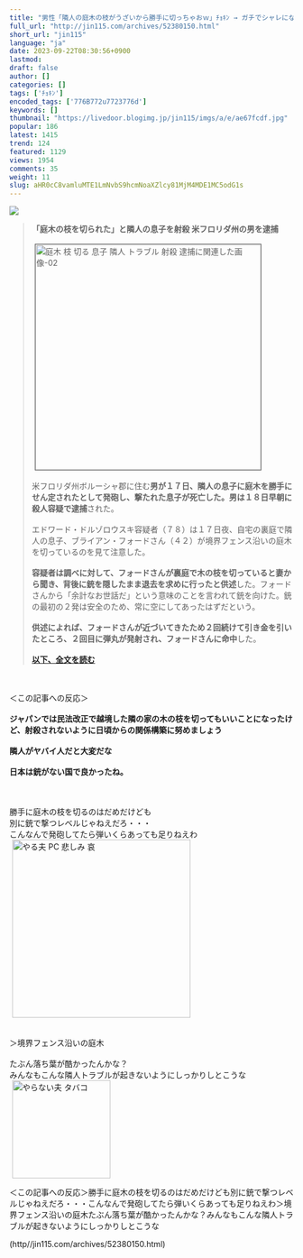 ```yaml
---
title: "男性「隣人の庭木の枝がうざいから勝手に切っちゃおｗ」ﾁｮｷﾝ → ガチでシャレにならない事態に・・・ "
full_url: "http://jin115.com/archives/52380150.html"
short_url: "jin115"
language: "ja"
date: 2023-09-22T08:30:56+0900
lastmod: 
draft: false
author: []
categories: []
tags: ['ﾁｮｷﾝ']
encoded_tags: ['776B772u7723776d']
keywords: []
thumbnail: "https://livedoor.blogimg.jp/jin115/imgs/a/e/ae67fcdf.jpg"
popular: 186
latest: 1415
trend: 124
featured: 1129
views: 1954
comments: 35
weight: 11
slug: aHR0cC8vamluMTE1LmNvbS9hcmNoaXZlcy81MjM4MDE1MC5odG1s
---
```


![](https://livedoor.blogimg.jp/jin115/imgs/a/e/ae67fcdf.jpg)

<div><a name='more'></a> <blockquote><b>「庭木の枝を切られた」と隣人の息子を射殺 米フロリダ州の男を逮捕</b><br> <br> <img src='https//livedoor.blogimg.jp/jin115/imgs/5/9/59335557.png' width='400' border='1' hspace='5' class='pict' alt='庭木 枝 切る 息子 隣人 トラブル 射殺 逮捕に関連した画像-02'><br> <br> 米フロリダ州ボルーシャ郡に住む<b>男が１７日、隣人の息子に庭木を勝手にせん定されたとして発砲し、撃たれた息子が死亡した。男は１８日早朝に殺人容疑で逮捕</b>された。<br> <br> エドワード・ドルゾロウスキ容疑者（７８）は１７日夜、自宅の裏庭で隣人の息子、ブライアン・フォードさん（４２）が境界フェンス沿いの庭木を切っているのを見て注意した。<br> <br> <b>容疑者は調べに対して、フォードさんが裏庭で木の枝を切っていると妻から聞き、背後に銃を隠したまま退去を求めに行ったと供述</b>した。フォードさんから「余計なお世話だ」という意味のことを言われて銃を向けた。銃の最初の２発は安全のため、常に空にしてあったはずだという。<br> <br> <b>供述によれば、フォードさんが近づいてきたため２回続けて引き金を引いたところ、２回目に弾丸が発射され、フォードさんに命中</b>した。<br> <br> <a href='https//news.livedoor.com/article/detail/25019411/' target='_blank'><b>以下、全文を読む</b></a></blockquote><br> <br> ＜この記事への反応＞<br> <br> <b>ジャパンでは民法改正で越境した隣の家の木の枝を切ってもいいことになったけど、射殺されないように日頃からの関係構築に努めましょう</b><br> <br> <b>隣人がヤバイ人だと大変だな</b><br> <br> <b>日本は銃がない国で良かったね。</b><br> <br> <br> <br> 勝手に庭木の枝を切るのはだめだけども<br> 別に銃で撃つレベルじゃねえだろ・・・<br> こんなんで発砲してたら弾いくらあっても足りねえわ<br> <img src='https//livedoor.blogimg.jp/jin115/imgs/4/f/4ff8238c.gif' alt='やる夫 PC 悲しみ 哀' width='316' border='0' hspace='5' class='pict'><br> <br> <br> ＞境界フェンス沿いの庭木<br> <br> たぶん落ち葉が酷かったんかな？<br> みんなもこんな隣人トラブルが起きないようにしっかりしとこうな<br> <img src='https//livedoor.blogimg.jp/jin115/imgs/3/0/3038b1da.gif' alt='やらない夫 タバコ' width='174' border='0' hspace='5' class='pict'><br> <p>＜この記事への反応＞勝手に庭木の枝を切るのはだめだけども別に銃で撃つレベルじゃねえだろ・・・こんなんで発砲してたら弾いくらあっても足りねえわ＞境界フェンス沿いの庭木たぶん落ち葉が酷かったんかな？みんなもこんな隣人トラブルが起きないようにしっかりしとこうな</p></div>

(http//jin115.com/archives/52380150.html)
